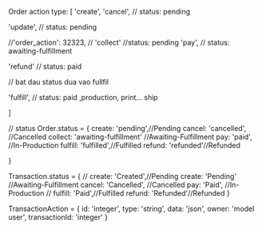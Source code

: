 Order action type: [
  'create',
  'cancel', // status: pending

  'update', // status: pending

  //'order_action': 32323,
  //
  'collect' //status: pending
  'pay', // status: awaiting-fulfillment

  'refund' // status: paid

  // bat dau status dua vao fullfil



  'fulfill', // status: paid ,production, print... ship

]

// status
Order.status = {
  create: 'pending',//Pending
  cancel: 'cancelled', //Cancelled
  collect: 'awaiting-fulfillment' //Awaiting-Fulfillment
  pay: 'paid', //In-Production
  fulfill: 'fulfilled',//Fulfilled
  refund: 'refunded'//Refunded

}

Transaction.status = {
  // create: 'Created',//Pending
  create: 'Pending' //Awaiting-Fulfillment
  cancel: 'Cancelled', //Cancelled
  pay: 'Paid', //In-Production
  // fulfill: 'Paid',//Fulfilled
  refund: 'Refunded'//Refunded
}

TransactionAction = {
  id: 'integer',
  type: 'string',
  data: 'json',
  owner: 'model user',
  transactionId: 'integer'
}
